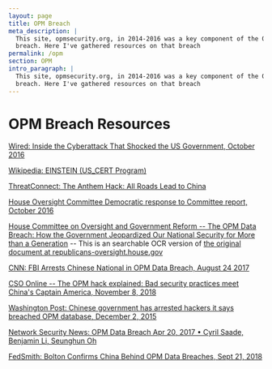 ```yaml
---
layout: page
title: OPM Breach
meta_description: |
  This site, opmsecurity.org, in 2014-2016 was a key component of the OPM
  breach. Here I've gathered resources on that breach
permalink: /opm
section: OPM
intro_paragraph: |
  This site, opmsecurity.org, in 2014-2016 was a key component of the OPM
  breach. Here I've gathered resources on that breach
---
```


# OPM Breach Resources

[Wired: Inside the Cyberattack That Shocked the US Government, October 2016](https://www.wired.com/2016/10/inside-cyberattack-shocked-us-government/)

[Wikipedia: EINSTEIN (US_CERT Program)](https://en.wikipedia.org/wiki/Einstein_(US-CERT_program))

[ThreatConnect: The Anthem Hack: All Roads Lead to China](https://threatconnect.com/the-anthem-hack-all-roads-lead-to-china/)

[House Oversight Committee Democratic response to Committee report, October 2016](https://oversight.house.gov/sites/democrats.oversight.house.gov/files/documents/2016-09-06.Democratic%20Memo%20on%20OPM%20Data%20Breach%20Investigation.pdf)

[House Committee on Oversight and Government Reform -- The OPM Data Breach:  How the Government Jeopardized Our National Security for More than a Generation](http://data.danwin.com/pdfs/house-oversight-opm-breach-2016-09-07__OCR.pdf) -- This is an searchable OCR version of [the original document at republicans-oversight.house.gov](https://republicans-oversight.house.gov/wp-content/uploads/2016/09/The-OPM-Data-Breach-How-the-Government-Jeopardized-Our-National-Security-for-More-than-a-Generation.pdf)

[CNN: FBI Arrests Chinese National in OPM Data Breach, August 24 2017](https://www.cnn.com/2017/08/24/politics/fbi-arrests-chinese-national-in-opm-data-breach/index.html)

[CSO Online -- The OPM hack explained: Bad security practices meet China's Captain America, November 8, 2018](https://www.csoonline.com/article/3318238/the-opm-hack-explained-bad-security-practices-meet-chinas-captain-america.html)

[Washington Post: Chinese government has arrested hackers it says breached OPM database, December 2, 2015](https://www.washingtonpost.com/world/national-security/chinese-government-has-arrested-hackers-suspected-of-breaching-opm-database/2015/12/02/0295b918-990c-11e5-8917-653b65c809eb_story.html?utm_term=.d3d4512ff7a4)


[Network Security News: OPM Data Breach
Apr 20, 2017 • Cyril Saade, Benjamin Li, Seunghun Oh](https://asamborski.github.io/cs558_s17_blog/2017/04/20/opm.html)

[FedSmith: Bolton Confirms China Behind OPM Data Breaches, Sept 21, 2018](https://www.fedsmith.com/2018/09/21/bolton-confirms-china-behind-opm-data-breaches/)

